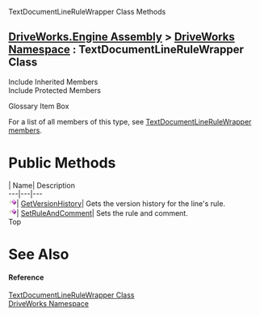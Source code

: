 TextDocumentLineRuleWrapper Class Methods   
  
[DriveWorks.Engine Assembly](topic2156.md) > [DriveWorks Namespace](topic2159.md) : TextDocumentLineRuleWrapper Class  
---  
  
Include Inherited Members    
Include Protected Members    


Glossary Item Box

For a list of all members of this type, see [TextDocumentLineRuleWrapper members](topic5677.md).

# Public Methods

| Name| Description  
---|---|---  
![Public Method](dotnetimages/publicMethod.gif)| [GetVersionHistory](topic5682.md)| Gets the version history for the line's rule.   
![Public Method](dotnetimages/publicMethod.gif)| [SetRuleAndComment](topic5683.md)| Sets the rule and comment.   
Top

# See Also

#### Reference

[TextDocumentLineRuleWrapper Class](topic5676.md)   
[DriveWorks Namespace](topic2159.md)


